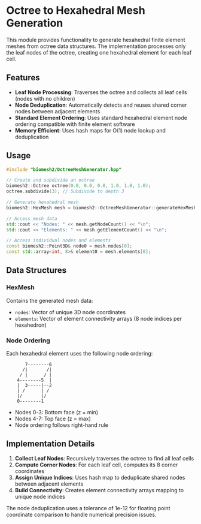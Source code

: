 # Octree to Hexahedral Mesh Generation

This module provides functionality to generate hexahedral finite element meshes from octree data structures. The implementation processes only the leaf nodes of the octree, creating one hexahedral element for each leaf cell.

## Features

- **Leaf Node Processing**: Traverses the octree and collects all leaf cells (nodes with no children)
- **Node Deduplication**: Automatically detects and reuses shared corner nodes between adjacent elements
- **Standard Element Ordering**: Uses standard hexahedral element node ordering compatible with finite element software
- **Memory Efficient**: Uses hash maps for O(1) node lookup and deduplication

## Usage

```cpp
#include "biomesh2/OctreeMeshGenerator.hpp"

// Create and subdivide an octree
biomesh2::Octree octree(0.0, 0.0, 0.0, 1.0, 1.0, 1.0);
octree.subdivide(3); // Subdivide to depth 3

// Generate hexahedral mesh
biomesh2::HexMesh mesh = biomesh2::OctreeMeshGenerator::generateHexMesh(octree);

// Access mesh data
std::cout << "Nodes: " << mesh.getNodeCount() << "\n";
std::cout << "Elements: " << mesh.getElementCount() << "\n";

// Access individual nodes and elements
const biomesh2::Point3D& node0 = mesh.nodes[0];
const std::array<int, 8>& element0 = mesh.elements[0];
```

## Data Structures

### HexMesh
Contains the generated mesh data:
- `nodes`: Vector of unique 3D node coordinates
- `elements`: Vector of element connectivity arrays (8 node indices per hexahedron)

### Node Ordering
Each hexahedral element uses the following node ordering:
```
       7--------6
      /|       /|
     / |      / |
    4--------5  |
    |  3-----|--2
    | /      | /
    |/       |/
    0--------1
```

- Nodes 0-3: Bottom face (z = min)
- Nodes 4-7: Top face (z = max)
- Node ordering follows right-hand rule

## Implementation Details

1. **Collect Leaf Nodes**: Recursively traverses the octree to find all leaf cells
2. **Compute Corner Nodes**: For each leaf cell, computes its 8 corner coordinates
3. **Assign Unique Indices**: Uses hash map to deduplicate shared nodes between adjacent elements
4. **Build Connectivity**: Creates element connectivity arrays mapping to unique node indices

The node deduplication uses a tolerance of 1e-12 for floating point coordinate comparison to handle numerical precision issues.